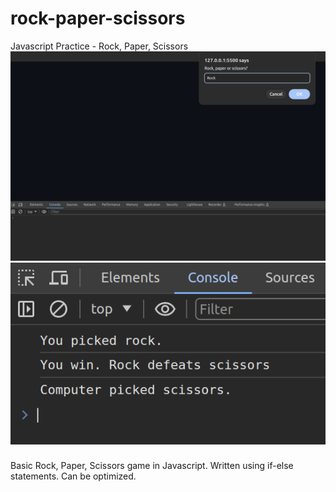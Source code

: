 # rock-paper-scissors
Javascript Practice - Rock, Paper, Scissors
![Prompt](pic1.png)
![Output](pic2.png)

###
Basic Rock, Paper, Scissors game in Javascript.
Written using if-else statements. Can be optimized.